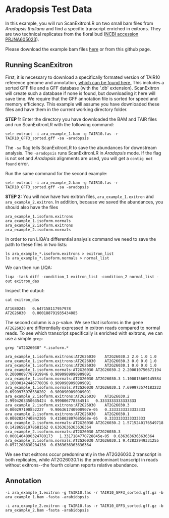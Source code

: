 # Aradopsis Test Data

In this example, you will run ScanExitronLR on two small bam files from _Aradopsis thaliana_ and find a specific transcript enriched in exitrons. They are two technical replicates from the floral bud ([NCBI accession PRJNA605023](https://www.ncbi.nlm.nih.gov/bioproject?LinkName=biosample_bioproject&from_uid=14008366)). 

Please download the example bam files [here](https://drive.google.com/drive/folders/1JHY2dqf6O5QgOAJpALhBh2iAquf3EY7O?usp=sharing) or from this github page.

## Running ScanExitron

First, it is necessary to download a specifically formated version of TAIR10 reference genome and annotation, [which can be found here.](https://drive.google.com/drive/folders/1FNZ5HRJOvGeiMxMObXBPgTGC2E0l3yeE?usp=sharing) This includes a sorted GFF file and a GFF database (with the '.db' extension).  ScanExitron will create such a database if none is found, but downloading it here will save time. We require that the GFF annotation file is sorted for speed and memory efficiency. This example will assume you have downloaded these files and have them in the current working directory folder.

**STEP 1:** Enter the directory you have downloaded the BAM and TAIR files and run ScanExitronLR with the following command:

    selr extract -i ara_example_1.bam -g TAIR10.fas -r TAIR10_GFF3_sorted.gff -sa -aradopsis

The `-sa` flag tells ScanExitronLR to save the abundances for downstream analysis.  The `-aradopsis` runs ScanExitronLR in *Aradopsis* mode. If the flag is not set and *Aradopsis* alignments are used, you will get a `contig not found` error.

Run the same command for the second example:

    selr extract -i ara_example_2.bam -g TAIR10.fas -r TAIR10_GFF3_sorted.gff -sa -aradopsis

**STEP 2:** You will now have two exitron files, `ara_example_1.exitron` and  `ara_example_2.exitron`. In addition, because we saved the abundances, you should also have the files

    ara_example_1.isoform.exitrons
    ara_example_1.isoform.normals
    ara_example_2.isoform.exitrons
    ara_example_2.isoform.normals

In order to run LIQA's differential analysis command we need to save the path to these files in two lists:

    ls ara_example_*.isoform.exitrons > exitron_list
    ls ara_example_*.isoform.normals > normal_list

We can then run LIQA:

    liqa -task diff -condition_1 exitron_list -condition_2 normal_list -out exitron_das

Inspect the output: 

    cat exitron_das
    
    AT1G80245	0.647158117957978
    AT2G26030	0.000188791935434085

The second column is a p-value. We see that isoforms in the gene `AT2G26030`  are differentially expressed in exitron reads compared to normal reads. To see which transcript specifically is enriched with exitrons, we can use a simple `grep`: 

    grep "AT2G26030" *.isoform.*
    
    ara_example_1.isoform.exitrons:AT2G26030	AT2G26030.2	2.0	1.0	1.0
    ara_example_1.isoform.exitrons:AT2G26030	AT2G26030.3	0.0	0.0	1.0
    ara_example_1.isoform.exitrons:AT2G26030	AT2G26030.1	0.0	0.0	1.0
    ara_example_1.isoform.normals:AT2G26030	AT2G26030.2	2.200010756671194	0.20000097787919946	0.9090909090909091
    ara_example_1.isoform.normals:AT2G26030	AT2G26030.3	1.100015669145584	0.10000142446778036	0.9090909090909091
    ara_example_1.isoform.normals:AT2G26030	AT2G26030.1	7.699973574183222	0.6999975976530202	0.9090909090909091
    ara_example_2.isoform.exitrons:AT2G26030	AT2G26030.2	2.9994203350635424	0.999806778354514	0.3333333333333333
    ara_example_2.isoform.exitrons:AT2G26030	AT2G26030.3	0.000297190852227	9.906361740900907e-05	0.3333333333333333
    ara_example_2.isoform.exitrons:AT2G26030	AT2G26030.1	0.0002824740842305	9.415802807685568e-05	0.3333333333333333
    ara_example_2.isoform.normals:AT2G26030	AT2G26030.2	1.5715240176549718	0.14286581978681562	0.6363636363636364
    ara_example_2.isoform.normals:AT2G26030	AT2G26030.3	0.0001464890324780173	1.3317184770728845e-05	0.6363636363636364
    ara_example_2.isoform.normals:AT2G26030	AT2G26030.1	9.42832949331255	0.8571208630284136	0.6363636363636364

We see that exitrons occur predominantly in the AT2G26030.2 transcript in both replicates, while AT2G26030.1 is the predominant transcript in reads without exitrons--the fourth column reports relative abundance. 

## Annotation

	-i ara_example_1.exitron -g TAIR10.fas -r TAIR10_GFF3_sorted.gff.gz -b ara_example_1.bam -fasta -arabidopsis

	-i ara_example_2.exitron -g TAIR10.fas -r TAIR10_GFF3_sorted.gff.gz -b ara_example_2.bam -fasta -arabidopsis


